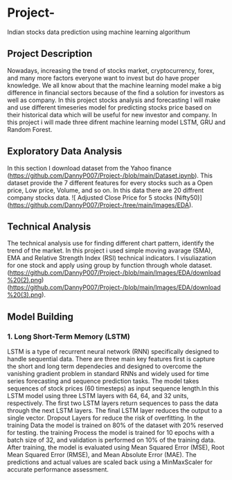 # Project-
Indian stocks data prediction using machine learning algorithum

## Project Description 

Nowadays, increasing the trend of stocks market, cryptocurrency, forex, and many more factors everyone want to invest but do have proper knowledge. We all know about that the machine learning model make a big difference in financial sectors because of the find a solution for investors as well as company. In this project stocks analysis and forecasting I will make and use different timeseries model for predicting stocks price based on their historical data which will be useful for new investor and company. In this project i will made three difrent machine learning model LSTM, GRU and Random Forest.

## Exploratory Data Analysis

In this section I download dataset from the Yahoo finance (https://github.com/DannyP007/Project-/blob/main/Dataset.ipynb). This dataset provide the 7 different features for every stocks such as a Open price, Low price, Volume, and so on. In this data there are 20 diffrent company stocks data.
![ Adjusted Close Price for 5 stocks (Nifty50)] (https://github.com/DannyP007/Project-/tree/main/Images/EDA).

## Technical Analysis

The technical analysis use for finding different chart pattern, identify the trend of the market. In this project i used simple moving avarage (SMA), EMA and Relative Strength Index (RSI) technical indicators.
I visuliazation for one stock and apply using group by function through whole dataset.(https://github.com/DannyP007/Project-/blob/main/Images/EDA/download%20(2).png)
(https://github.com/DannyP007/Project-/blob/main/Images/EDA/download%20(3).png).

## Model Building 
### 1. Long Short-Term Memory (LSTM)
LSTM is a type of recurrent neural network (RNN) specifically designed to handle sequential data. There are three main key features first is capture the short and long term dependecies and designed to overcome the vanishing gradient problem in standard RNNs and widely used for time series forecasting and sequence prediction tasks. The model takes sequences of stock prices (60 timesteps) as input sequence length.In this LSTM model using three LSTM layers with 64, 64, and 32 units, respectively. The first two LSTM layers return sequences to pass the data through the next LSTM layers. The final LSTM layer reduces the output to a single vector. Dropout Layers for reduce the risk of overfitting.
In the training Data the model is trained on 80% of the dataset with 20% reserved for testing. the training Process the model is trained for 10 epochs with a batch size of 32, and validation is performed on 10% of the training data.
After training, the model is evaluated using Mean Squared Error (MSE), Root Mean Squared Error (RMSE), and Mean Absolute Error (MAE). The predictions and actual values are scaled back using a MinMaxScaler for accurate performance assessment.




